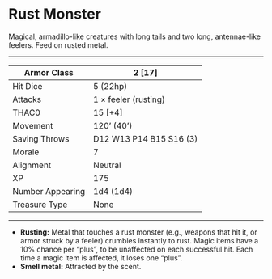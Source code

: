 # Rust Monster

Magical, armadillo-like creatures with long tails and two long, antennae-like feelers. Feed on rusted metal.

------

| Armor Class     | 2 [17]                  |
| ---------------- | ----------------------- |
| Hit Dice         | 5 (22hp)                |
| Attacks          | 1 × feeler (rusting)    |
| THAC0            | 15 [+4]                 |
| Movement         | 120’ (40’)              |
| Saving Throws    | D12 W13 P14 B15 S16 (3) |
| Morale           | 7                       |
| Alignment        | Neutral                 |
| XP               | 175                     |
| Number Appearing | 1d4 (1d4)               |
| Treasure Type    | None                    |

------

- **Rusting:** Metal that touches a rust monster (e.g., weapons that hit it, or armor struck by a feeler) crumbles instantly to rust. Magic items have a 10% chance per “plus”, to be unaffected on each successful hit. Each time a magic item is affected, it loses one “plus”.
- **Smell metal:** Attracted by the scent.